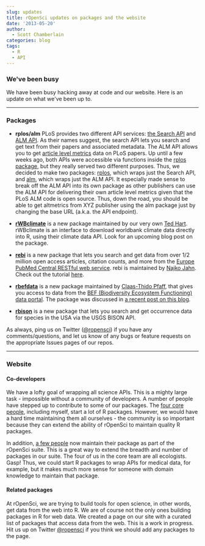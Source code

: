 ```yaml
---
slug: updates
title: rOpenSci updates on packages and the website
date: '2013-05-20'
author:
  - Scott Chamberlain
categories: blog
tags:
  - R
  - API
---
```


### We've been busy

We have been busy hacking away at code and our website. Here is an update on what we've been up to.

***************

### Packages

+ **rplos/alm** PLoS provides two different API services: [the Search API][searchapi] and [ALM API][almapi]. As their names suggest, the search API lets you search and get text from their papers and associated metadata. The ALM API allows you to get [article level metrics][manifesto] data on PLoS papers. Up until a few weeks ago, both APIs were accessible via functions inside the [rplos package][rplos], but they really served two different purposes. Thus, we decided to make two packages: [rplos][rplos], which wraps just the Search API, and [alm][alm], which wraps just the ALM API. It especially made sense to break off the ALM API into its own package as other publishers can use the ALM API for delivering their own article level metrics given that the PLoS ALM code is open source. Thus, down the road, you should be able to get altmetrics from XYZ publisher using the alm package just by changing the base URL (a.k.a. the API endpoint).

+ [**rWBclimate**][rwb] is a new package maintained by our very own [Ted Hart][hart]. rWBclimate is an interface to download worldbank climate data directly into R, using their climate data API. Look for an upcoming blog post on the package.

+ [**rebi**][rebi] is a new package that lets you search and get data from over 1/2 million open access articles, citation counts, and more from the [Europe PubMed Central RESTful web service][rest]. rebi is maintained by [Najko Jahn][codevs]. Check out the tutorial [here][rebi_tut].

+ [**rbefdata**][rbef] is a new package maintained by [Claas-Thido Pfaff][codevs], that gives you access to data from the [BEF (Biodiversity Ecosystem Functioning) data portal][befdata]. The package was discussed in [a recent post on this blog][rbefblog].

+ [**rbison**][rbison] is a new package that lets you search and get occurrence data for species in the USA via the USGS BISON API.

As always, ping us on Twitter ([@ropensci][rot]) if you have any comments/questions, and let us know of any bugs or feature requests on the appropriate Issues pages of our repos.

***************

### Website

#### Co-developers

We have a lofty goal of wrapping all science APIs. This is a mighty large task - impossible without a community of developers. A number of people have stepped up to contribute to some of our packages. The [four core people][core], including myself, start a lot of R packages. However, we would have a hard time maintaining them all ourselves - the community is so important because they can extend the ability of rOpenSci to maintain quality R packages.

In addition, [a few people][codevs] now maintain their package as part of the rOpenSci suite. This is a great way to extend the breadth and number of packages in our suite. The four of us in the core team are all ecologists. Gasp! Thus, we could start R packages to wrap APIs for medical data, for example, but it makes much more sense for someone with domain knowledge to maintain that package.

#### Related packages

At rOpenSci, we are trying to build tools for open science, in other words, get  data from the web into R. We are of course not the only ones building packages in R for web data. We created a page on our site with a curated list of packages that access data from the web. This is a work in progress. Hit us up on Twitter [@ropensci][rot] if you think we should add any packages to the page.


[searchapi]: https://api.plos.org/solr/examples/
[almapi]: https://github.com/articlemetrics/alm/wiki
[rplos]: https://github.com/ropensci/rplos
[alm]: https://github.com/ropensci/alm
[rwb]: https://github.com/ropensci/rWBclimate
[hart]: https://emhart.github.io/
[core]: /about/#devteam
[rot]: https://twitter.com/ropensci
[rbef]: https://github.com/befdata/rbefdata
[rbefblog]: /blog/2013/05/10/introducing-befdata/
[rbison]: https://github.com/ropensci/rbison
[rest]: https://europepmc.org/RestfulWebService
[manifesto]: https://altmetrics.org/manifesto/
[rebi]: https://github.com/ropensci/rebi
[rebi_tut]: https://github.com/ropensci/europepmc/
[codevs]: /community/#community
[befdata]: https://china.befdata.biow.uni-leipzig.de/
[rwbissues]: https://github.com/ropensci/rWBclimate/issues

